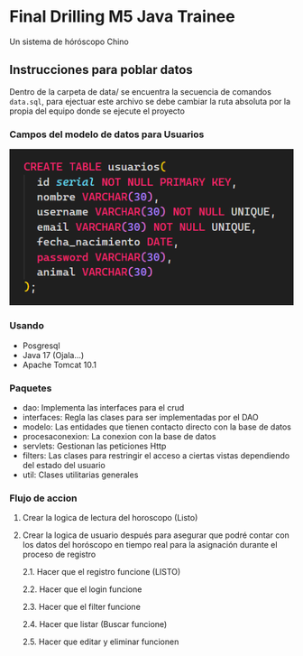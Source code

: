# Final Drilling M5 Java Trainee

Un sistema de hóróscopo Chino

## Instrucciones para poblar datos

Dentro de la carpeta de data/ se encuentra la secuencia de comandos `data.sql`, para ejectuar este archivo se debe cambiar la ruta absoluta por la propia del equipo donde se ejecute el proyecto

### Campos del modelo de datos para Usuarios

![alt text](image.png)

### Usando

- Posgresql
- Java 17 (Ojala...)
- Apache Tomcat 10.1

### Paquetes

- dao: Implementa las interfaces para el crud
- interfaces: Regla las clases para ser implementadas por el DAO
- modelo: Las entidades que tienen contacto directo con la base de datos
- procesaconexion: La conexion con la base de datos
- servlets: Gestionan las peticiones Http
- filters: Las clases para restringir el acceso a ciertas vistas dependiendo del estado del usuario
- util: Clases utilitarias generales

### Flujo de accion
  1. Crear la logica de lectura del horoscopo (Listo)

  2. Crear la logica de usuario después para asegurar que podré contar con los datos del horóscopo en tiempo real para la asignación durante el proceso de registro

      2.1. Hacer que el registro funcione (LISTO)
 
      2.2. Hacer que el login funcione
 
      2.3. Hacer que el filter funcione
 
      2.4. Hacer que listar (Buscar funcione)
 
      2.5. Hacer que editar y eliminar funcionen
 